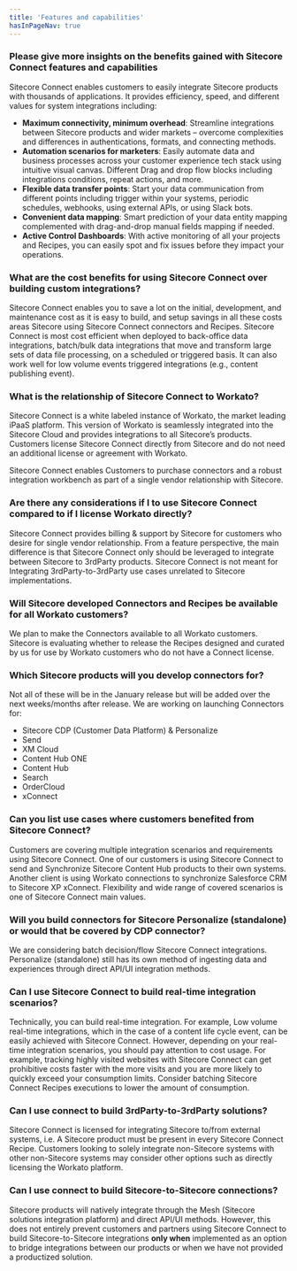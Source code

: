 ```yaml
---
title: 'Features and capabilities'
hasInPageNav: true
---
```


### Please give more insights on the benefits gained with Sitecore Connect features and capabilities

Sitecore Connect enables customers to easily integrate Sitecore products with thousands of applications. It provides efficiency, speed, and different values for system integrations including:

- **Maximum connectivity, minimum overhead**: Streamline integrations between Sitecore products and wider markets – overcome complexities and differences in authentications, formats, and connecting methods.
- **Automation scenarios for marketers**: Easily automate data and business processes across your customer experience tech stack using intuitive visual canvas. Different Drag and drop flow blocks including integrations conditions, repeat actions, and more.
- **Flexible data transfer points**: Start your data communication from different points including trigger within your systems, periodic schedules, webhooks, using external APIs, or using Slack bots.
- **Convenient data mapping**: Smart prediction of your data entity mapping complemented with drag-and-drop manual fields mapping if needed.
- **Active Control Dashboards**: With active monitoring of all your projects and Recipes, you can easily spot and fix issues before they impact your operations.

### What are the cost benefits for using Sitecore Connect over building custom integrations?

Sitecore Connect enables you to save a lot on the initial, development, and maintenance cost as it is easy to build, and setup savings in all these costs areas Sitecore using Sitecore Connect connectors and Recipes. Sitecore Connect is most cost efficient when deployed to back-office data integrations, batch/bulk data integrations that move and transform large sets of data file processing, on a scheduled or triggered basis. It can also work well for low volume events triggered integrations (e.g., content publishing event).

### What is the relationship of Sitecore Connect to Workato?

Sitecore Connect is a white labeled instance of Workato, the market leading iPaaS platform. This version of Workato is seamlessly integrated into the Sitecore Cloud and provides integrations to all Sitecore’s products. Customers license Sitecore Connect directly from Sitecore and do not need an additional license or agreement with Workato.

Sitecore Connect enables Customers to purchase connectors and a robust integration workbench as part of a single vendor relationship with Sitecore.

### Are there any considerations if I to use Sitecore Connect compared to if I license Workato directly?

Sitecore Connect provides billing & support by Sitecore for customers who desire for single vendor relationship. From a feature perspective, the main difference is that Sitecore Connect only should be leveraged to integrate between Sitecore to 3rdParty products. Sitecore Connect is not meant for Integrating 3rdParty-to-3rdParty use cases unrelated to Sitecore implementations.

### Will Sitecore developed Connectors and Recipes be available for all Workato customers?

We plan to make the Connectors available to all Workato customers. Sitecore is evaluating whether to release the Recipes designed and curated by us for use by Workato customers who do not have a Connect license.

### Which Sitecore products will you develop connectors for?

Not all of these will be in the January release but will be added over the next weeks/months after release. We are working on launching Connectors for:

- Sitecore CDP (Customer Data Platform) & Personalize
- Send
- XM Cloud
- Content Hub ONE
- Content Hub
- Search
- OrderCloud
- xConnect

### Can you list use cases where customers benefited from Sitecore Connect?

Customers are covering multiple integration scenarios and requirements using Sitecore Connect. One of our customers is using Sitecore Connect to send and Synchronize Sitecore Content Hub products to their own systems. Another client is using Workato connections to synchronize Salesforce CRM to Sitecore XP xConnect. Flexibility and wide range of covered scenarios is one of Sitecore Connect main values.

### Will you build connectors for Sitecore Personalize (standalone) or would that be covered by CDP connector?

We are considering batch decision/flow Sitecore Connect integrations. Personalize (standalone) still has its own method of ingesting data and experiences through direct API/UI integration methods.

### Can I use Sitecore Connect to build real-time integration scenarios?

Technically, you can build real-time integration. For example, Low volume real-time integrations, which in the case of a content life cycle event, can be easily achieved with Sitecore Connect. However, depending on your real-time integration scenarios, you should pay attention to cost usage. For example, tracking highly visited websites with Sitecore Connect can get prohibitive costs faster with the more visits and you are more likely to quickly exceed your consumption limits. Consider batching Sitecore Connect Recipes executions to lower the amount of consumption.

### Can I use connect to build 3rdParty-to-3rdParty solutions?

Sitecore Connect is licensed for integrating Sitecore to/from external systems, i.e. A Sitecore product must be present in every Sitecore Connect Recipe. Customers looking to solely integrate non-Sitecore systems with other non-Sitecore systems may consider other options such as directly licensing the Workato platform.

### Can I use connect to build Sitecore-to-Sitecore connections?

Sitecore products will natively integrate through the Mesh (Sitecore solutions integration platform) and direct API/UI methods. However, this does not entirely prevent customers and partners using Sitecore Connect to build Sitecore-to-Sitecore integrations **only when** implemented as an option to bridge integrations between our products or when we have not provided a productized solution.
